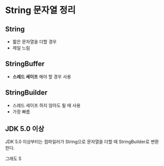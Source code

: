 String 문자열 정리
========================

## String 
- 짧은 문자열을 더할 경우
- 제일 느림

## StringBuffer
- **스레드 세이프** 해야 할 경우 사용

## StringBuilder
- 스레드 세이프 하지 않아도 될 때 사용
- 가장 빠름

## JDK 5.0 이상
JDK 5.0 이상부터는 컴파일러가 String으로 문자열을 더할 때 StringBuilder로 변환 한다.

그래도 S

